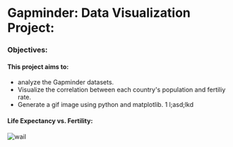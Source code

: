 # Gapminder: Data Visualization Project:

### Objectives:
#### This project aims to:
* analyze the Gapminder datasets.
* Visualize the correlation between each country's population and fertiliy rate.
* Generate a gif image using python and matplotlib.
1 l;asd;lkd
 
#### Life Expectancy vs. Fertility:
![wail](lifeexp.gif)
